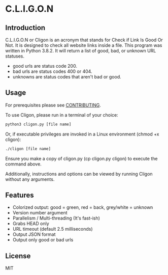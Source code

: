 # C.L.I.G.O.N

## Introduction

C.L.I.G.O.N or Cligon is an acronym that stands for Check if Link Is Good Or Not.
It is designed to check all website links inside a file. This program was written in Python 3.8.2.
It will return a list of good, bad, or unknown URL statuses.
- good urls are status code 200.
- bad urls are status codes 400 or 404.
- unknowns are status codes that aren't bad or good.

## Usage
For prerequisites please see [CONTRIBUTING](./CONTRIBUTING.md).

To use Cligon, please run in a terminal of your choice:
```bash
python3 cligon.py [file name]
```
Or, if executable privileges are invoked in a Linux environment (chmod +x cligon):
```bash
./cligon [file name]
```
Ensure you make a copy of cligon.py (cp cligon.py cligon) to execute the command above.

Additionally, instructions and options can be viewed by running Cligon without any arguments.

## Features
- Colorized output: good = green, red = back, grey/white = unknown
- Version number argument
- Parallelism / Multi-threading (It's fast-ish)
- Grabs HEAD only
- URL timeout (default 2.5 milliseconds)
- Output JSON format
- Output only good or bad urls

## License

MIT
